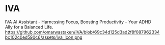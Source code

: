 # IVA
IVA AI Assistant - Harnessing Focus, Boosting Productivity – Your ADHD Ally for a Balanced Life.
https://github.com/omarwastaken/IVA/blob/69c34d125d3ad2f8f087962334bc102c0ed590c6/assets/iva_icon.png
